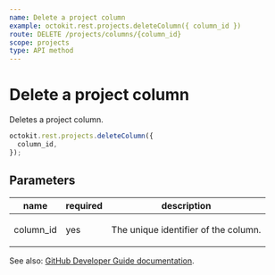 ```yaml
---
name: Delete a project column
example: octokit.rest.projects.deleteColumn({ column_id })
route: DELETE /projects/columns/{column_id}
scope: projects
type: API method
---
```


# Delete a project column

Deletes a project column.

```js
octokit.rest.projects.deleteColumn({
  column_id,
});
```

## Parameters

<table>
  <thead>
    <tr>
      <th>name</th>
      <th>required</th>
      <th>description</th>
    </tr>
  </thead>
  <tbody>
    <tr><td>column_id</td><td>yes</td><td>

The unique identifier of the column.

</td></tr>
  </tbody>
</table>

See also: [GitHub Developer Guide documentation](https://docs.github.com/rest/projects/columns#delete-a-project-column).
